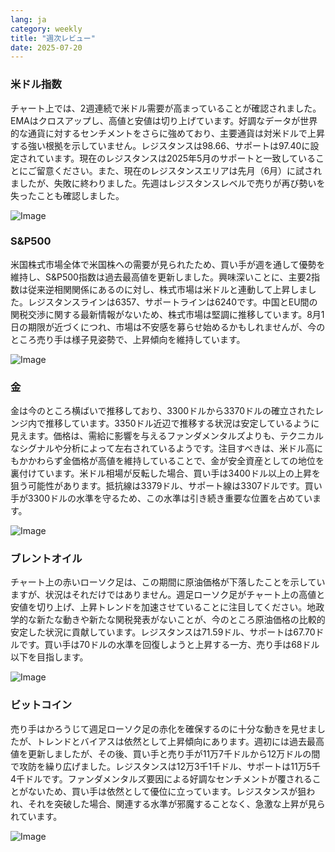 ```yaml
---
lang: ja
category: weekly
title: "週次レビュー"
date: 2025-07-20
---
```


### 米ドル指数

チャート上では、2週連続で米ドル需要が高まっていることが確認されました。EMAはクロスアップし、高値と安値は切り上げています。好調なデータが世界的な通貨に対するセンチメントをさらに強めており、主要通貨は対米ドルで上昇する強い根拠を示していません。レジスタンスは98.66、サポートは97.40に設定されています。現在のレジスタンスは2025年5月のサポートと一致していることにご留意ください。また、現在のレジスタンスエリアは先月（6月）に試されましたが、失敗に終わりました。先週はレジスタンスレベルで売りが再び勢いを失ったことも確認しました。

![Image](https://markleighedu.github.io/img/Jul-2025/20-Jul-2025/usdindex.jpg)

### S&P500

米国株式市場全体で米国株への需要が見られたため、買い手が週を通して優勢を維持し、S&P500指数は過去最高値を更新しました。興味深いことに、主要2指数は従来逆相関関係にあるのに対し、株式市場は米ドルと連動して上昇しました。レジスタンスラインは6357、サポートラインは6240です。中国とEU間の関税交渉に関する最新情報がないため、株式市場は堅調に推移しています。8月1日の期限が近づくにつれ、市場は不安感を募らせ始めるかもしれませんが、今のところ売り手は様子見姿勢で、上昇傾向を維持しています。

![Image](https://markleighedu.github.io/img/Jul-2025/20-Jul-2025/sp500.jpg)

### 金

金は今のところ横ばいで推移しており、3300ドルから3370ドルの確立されたレンジ内で推移しています。3350ドル近辺で推移する状況は安定しているように見えます。価格は、需給に影響を与えるファンダメンタルズよりも、テクニカルなシグナルや分析によって左右されているようです。注目すべきは、米ドル高にもかかわらず金価格が高値を維持していることで、金が安全資産としての地位を裏付けています。米ドル相場が反転した場合、買い手は3400ドル以上の上昇を狙う可能性があります。抵抗線は3379ドル、サポート線は3307ドルです。買い手が3300ドルの水準を守るため、この水準は引き続き重要な位置を占めています。

![Image](https://markleighedu.github.io/img/Jul-2025/20-Jul-2025/gold.jpg)

### ブレントオイル

チャート上の赤いローソク足は、この期間に原油価格が下落したことを示していますが、状況はそれだけではありません。週足ローソク足がチャート上の高値と安値を切り上げ、上昇トレンドを加速させていることに注目してください。地政学的な新たな動きや新たな関税発表がないことが、今のところ原油価格の比較的安定した状況に貢献しています。レジスタンスは71.59ドル、サポートは67.70ドルです。買い手は70ドルの水準を回復しようと上昇する一方、売り手は68ドル以下を目指します。

![Image](https://markleighedu.github.io/img/Jul-2025/20-Jul-2025/brentoil.jpg)

### ビットコイン

売り手はかろうじて週足ローソク足の赤化を確保するのに十分な動きを見せましたが、トレンドとバイアスは依然として上昇傾向にあります。週初には過去最高値を更新しましたが、その後、買い手と売り手が11万7千ドルから12万ドルの間で攻防を繰り広げました。レジスタンスは12万3千1千ドル、サポートは11万5千4千ドルです。ファンダメンタルズ要因による好調なセンチメントが覆されることがないため、買い手は依然として優位に立っています。レジスタンスが狙われ、それを突破した場合、関連する水準が邪魔することなく、急激な上昇が見られています。

![Image](https://markleighedu.github.io/img/Jul-2025/20-Jul-2025/bitcoin.jpg)

